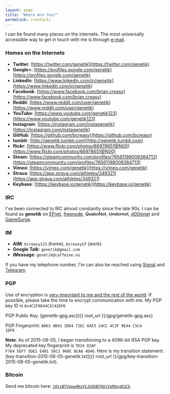 ```yaml
---
layout: page
title: "Where Are You?"
permalink: /contact/
---
```

I can be found many places on the internets.  The most universally accessible way to get in touch with me is through [e-mail](mailto:genetik@caffeine.nu).

### Homes on the Internets ###

* **Twitter**: [https://twitter.com/genetik](https://twitter.com/genetik)
* **Google+**: [https://profiles.google.com/genetik](https://profiles.google.com/genetik)
* **LinkedIn**: [https://www.linkedin.com/in/genetik](https://www.linkedin.com/in/genetik)
* **Facebook**: [https://www.facebook.com/brian.creasy](https://www.facebook.com/brian.creasy)
* **Reddit**: [https://www.reddit.com/user/genetik](https://www.reddit.com/user/genetik)
* **YouTube**: [https://www.youtube.com/genetik123](https://www.youtube.com/genetik123)
* **Instagram**: [https://instagram.com/instagenetik](https://instagram.com/instagenetik)
* **GitHub**: [https://github.com/bcreasy](https://github.com/bcreasy)
* **tumblr**: [http://genetik.tumblr.com](http://genetik.tumblr.com)
* **flickr**: [https://www.flickr.com/photos/66978651@N00](https://www.flickr.com/photos/66978651@N00)
* **Steam**: [https://steamcommunity.com/profiles/76561198009384713](https://steamcommunity.com/profiles/76561198009384713)
* **Vimeo**: [https://vimeo.com/genetik](https://vimeo.com/genetik)
* **Strava**: [https://app.strava.com/athletes/349321](https://app.strava.com/athletes/349321)
* **Keybase**: [https://keybase.io/genetik](https://keybase.io/genetik)

### IRC ###

I've been connected to IRC almost constantly since the late 90s.  I can be found as **genetik** on [EFnet](irc://irc.efnet.org), [freenode](irc://irc.freenode.net), <strike>QuakeNet</strike>, <strike>Undernet</strike>, [d00mnet](irc://irc.d00mnet.com) and [GameSurge](irc://irc.gamesurge.net).

### IM ###

* **AIM**: <code>bcreasy123</code> (home), <code>bcreasyCF</code> (work)
* **Google Talk**: <code>genetik&#64;gmail.com</code>
* **iMessage**: <code>genetik&#64;caffeine.nu</code>

If you have my telephone number, I'm can also be reached using [Signal](https://whispersystems.org/) and [Telegram](https://telegram.org).

### PGP ###

Use of encryption is [very important to me and the rest of the world](https://www.privacyinternational.org/?q=node/599).  If possible, please take the time to encrypt communication with me.  My PGP key ID is <code>0x4C2F9E44C5C41DF6</code>

PGP Public Key: [genetik-gpg.asc]({{ root_url }}/gpg/genetik-gpg.asc)

PGP Fingerprint: <code>A063 4B43 3DD4 72EC 6A53  24CC 4C2F 9E44 C5C4 1DF6</code>

**Note**: As of 2015-08-05, I began transitioning to a 4096-bit RSA PGP key.  My deprecated key fingerprint is <code>7D24 82AF F764 5EF7 5DE1  E401 58C2 968C BCA6 4D46</code>.  Here is my transition statement: [key-transition-2015-08-05-genetik.txt]({{ root_url }}/gpg/key-transition-2015-08-05-genetik.txt).


### Bitcoin ###

Send me bitcoin here: <code><a href="bitcoin:16tyBfVgpwdHsV1JUUGB7HXiVgR8xgD3Cb">16tyBfVgpwdHsV1JUUGB7HXiVgR8xgD3Cb</a></code>

